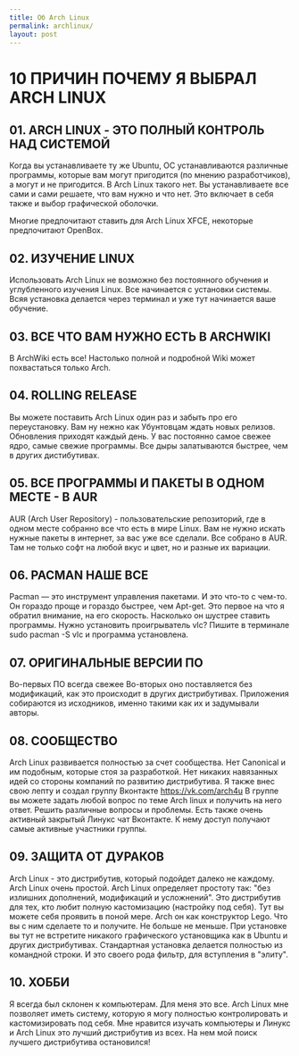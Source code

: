 ```yaml
---
title: Об Arch Linux
permalink: archlinux/
layout: post
---
```


# 10 ПРИЧИН ПОЧЕМУ Я ВЫБРАЛ ARCH LINUX

## 01. ARCH LINUX - ЭТО ПОЛНЫЙ КОНТРОЛЬ НАД СИСТЕМОЙ

Когда вы устанавливаете ту же Ubuntu, ОС устанавливаются различные программы, которые вам могут пригодится (по мнению разработчиков), а могут и не пригодится.
В Arch Linux такого нет. Вы устанавливаете все сами и сами решаете, что вам нужно и что нет. Это включает в себя также и выбор графической оболочки.

Многие предпочитают ставить для Arch Linux XFCE, некоторые предпочитают OpenBox.


## 02. ИЗУЧЕНИЕ LINUX

Использовать Arch Linux не возможно без постоянного обучения и углубленного изучения Linux. Все начинается с установки системы. Всяя установка делается через терминал и уже тут начинается ваше обучение. 


## 03. ВСЕ ЧТО ВАМ НУЖНО ЕСТЬ В ARCHWIKI

В ArchWiki  есть все! Настолько полной и подробной Wiki может похвастаться только Arch.  


## 04. ROLLING RELEASE

Вы можете поставить Arch Linux один раз и забыть про его переустановку. Вам ну нежно как Убунтовцам ждать новых релизов. Обновления приходят каждый день. 
У вас постоянно самое свежее ядро, самые свежие программы. Все дыры залатываются быстрее, чем в других дистибутивах.


## 05. ВСЕ ПРОГРАММЫ И ПАКЕТЫ В ОДНОМ МЕСТЕ - В AUR

АUR (Arch User Repository) - пользовательские репозиторий, где в одном месте собранно все что есть в мире Linux. Вам не нужно искать нужные пакеты в интернет, за вас уже все сделали. Все собрано в AUR.
Там не только софт на любой вкус и цвет, но и разные их вариации. 


## 06. PACMAN НАШЕ ВСЕ

Pacman — это инструмент управления пакетами. И это что-то с чем-то. 
Он гораздо проще и гораздо быстрее, чем Apt-get. Это первое на что я обратил внимание, на его скорость. Насколько он шустрее ставить программы.
Нужно установить проигрыватель vlc? Пишите в терминале sudo pacman -S vlc и программа установлена.


## 07. ОРИГИНАЛЬНЫЕ ВЕРСИИ ПО

Во-первых ПО всегда свежее
Во-вторых оно поставляется без модификаций, как это происходит в других дистрибутивах.
Приложения собираются из исходников, именно такими как их и задумывали авторы.


## 08. СООБЩЕСТВО

Arch Linux развивается полностью за счет сообщества. Нет Canonical и им подобным, которые стоя за разработкой. Нет никаких навязанных идей со стороны компаний по развитию дистрибутива. 
Я также внес свою лепту и создал группу Вконтакте https://vk.com/arch4u В группе вы можете задать любой вопрос по теме Arch linux и получить на него ответ. Решить различные вопросы и проблемы. Есть также очень активный закрытый Линукс чат Вконтакте. К нему доступ получают самые активные участники группы.


## 09. ЗАЩИТА ОТ ДУРАКОВ

Arch Linux - это дистрибутив, который подойдет далеко не каждому. Arch Linux очень простой. Arch Linux определяет простоту так: "без излишних дополнений, модификаций и усложнений". Это дистрибутив для тех, кто любит полную кастомизацию (настройку под себя). Тут вы можете себя проявить в поной мере. Arch он как конструктор Lego. Что вы с ним сделаете то и получите. Не больше не меньше. 
При установке вы тут не встретите никакого графического установщика как в Ubuntu и других дистрибутивах. Стандартная установка делается полностью из командной строки. И это своего рода фильтр, для вступления в "элиту".


## 10. ХОББИ

Я всегда был склонен к компьютерам. Для меня это все. Arch Linux мне позволяет иметь систему, которую я могу полностью контролировать и кастомизировать под себя. Мне нравится изучать компьютеры и Линукс и Arch Linux это лучший дистрибутив из всех. На нем мой поиск лучшего дистрибутива остановился! 
